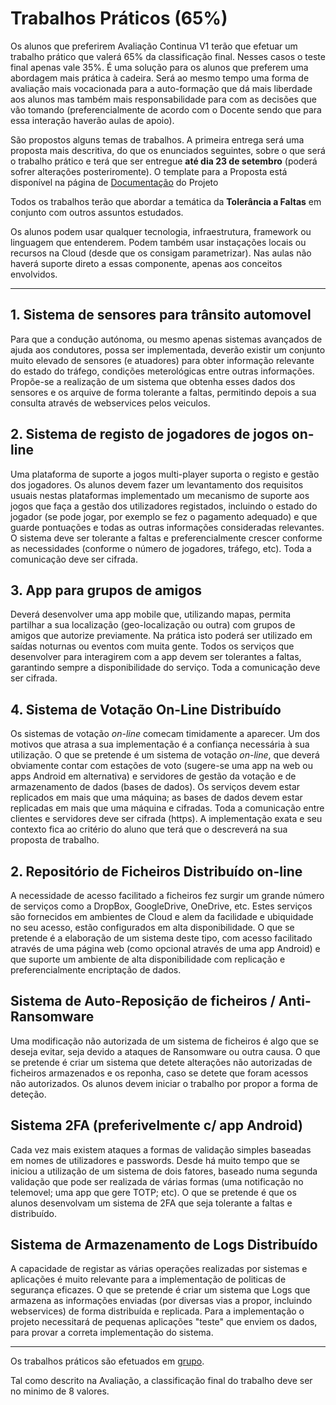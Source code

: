 # Trabalhos Práticos (65%)

Os alunos que preferirem Avaliação Continua V1 terão que efetuar um trabalho prático que valerá 65% da classificação final. Nesses casos o teste final apenas vale 35%.
É uma solução para os alunos que preferem uma abordagem mais prática à cadeira. Será ao mesmo tempo uma forma de avaliação mais vocacionada para a auto-formação que dá mais liberdade aos alunos mas também mais responsabilidade para com as decisões que vão tomando (preferencialmente de acordo com o Docente sendo que para essa interação haverão aulas de apoio).

São propostos alguns temas de trabalhos. A primeira entrega será uma proposta mais descritiva, do que os enunciados seguintes, sobre o que será o trabalho prático e terá que ser entregue **até dia 23 de setembro** (poderá sofrer alterações posteriromente). O template para a Proposta está disponível na página de [Documentação](https://github.com/pmrosa-classes/SistemasDistribuidosEI/blob/main/TrabsP/Documentacao.md) do Projeto

Todos os trabalhos terão que abordar a temática da **Tolerância a Faltas** em conjunto com outros assuntos estudados.

Os alunos podem usar qualquer tecnologia, infraestrutura, framework ou linguagem que entenderem. Podem também usar instaçações locais ou recursos na Cloud (desde que os consigam parametrizar). Nas aulas não haverá suporte direto a essas componente, apenas aos conceitos envolvidos.

---


## 1. Sistema de sensores para trânsito automovel 

Para que a condução autónoma, ou mesmo apenas sistemas avançados de ajuda aos condutores, possa ser implementada, deverão existir um conjunto muito elevado de sensores (e atuadores) para obter informação relevante do estado do tráfego, condições meterológicas entre outras informações.
Propõe-se a realização de um sistema que obtenha esses dados dos sensores e os arquive de forma tolerante a faltas, permitindo depois a sua consulta através de webservices pelos veiculos.

## 2. Sistema de registo de jogadores de jogos on-line

Uma plataforma de suporte a jogos multi-player suporta o registo e gestão dos jogadores. Os alunos devem fazer um levantamento dos requisitos usuais nestas plataformas implementado um mecanismo de suporte aos jogos que faça a gestão dos utilizadores registados, incluindo o estado do jogador (se pode jogar, por exemplo se fez o pagamento adequado) e que guarde pontuações e todas as outras informações consideradas relevantes.
O sistema deve ser tolerante a faltas e preferencialmente crescer conforme as necessidades (conforme o número de jogadores, tráfego, etc). Toda a comunicação deve ser cifrada.

## 3. App para grupos de amigos

Deverá desenvolver uma app mobile que, utilizando mapas, permita partilhar a sua localização (geo-localização ou outra) com grupos de amigos que autorize previamente. Na prática isto poderá ser utilizado em saídas noturnas ou eventos com muita gente. Todos os serviços que desenvolver para interagirem com a app devem ser tolerantes a faltas, garantindo sempre a disponibilidade do serviço. Toda a comunicação deve ser cifrada.

## 4. Sistema de Votação On-Line Distribuído

Os sistemas de votação *on-line* comecam timidamente a aparecer. Um dos motivos que atrasa a sua implementação é a confiança necessária à sua utilização.
O que se pretende é um sistema de votação *on-line*, que deverá obviamente contar com estações de voto (sugere-se uma app na web ou apps Android em alternativa) e servidores de gestão da votação e de armazenamento de dados (bases de dados). Os serviços devem estar replicados em mais que uma máquina; as bases de dados devem estar replicadas em mais que uma máquina e cifradas. Toda a comunicação entre clientes e servidores deve ser cifrada (https).
A implementação exata e seu contexto fica ao critério do aluno que terá que o descreverá na sua proposta de trabalho.

## 2. Repositório de Ficheiros Distribuído on-line

A necessidade de acesso facilitado a ficheiros fez surgir um grande número de serviços como a DropBox, GoogleDrive, OneDrive, etc.
Estes serviços são fornecidos em ambientes de Cloud e alem da facilidade e ubiquidade no seu acesso, estão configurados em alta disponibilidade.
O que se pretende é a elaboração de um sistema deste tipo, com acesso facilitado através de uma página web (como opcional através de uma app Android) e que suporte um ambiente de alta disponibilidade com replicação e preferencialmente encriptação de dados.

## Sistema de Auto-Reposição de ficheiros / Anti-Ransomware

Uma modificação não autorizada de um sistema de ficheiros é algo que se deseja evitar, seja devido a ataques de Ransomware ou outra causa.
O que se pretende é criar um sistema que detete alterações não autorizadas de ficheiros armazenados e os reponha, caso se detete que foram acessos não autorizados. Os alunos devem iniciar o trabalho por propor a forma de deteção.

## Sistema 2FA (preferivelmente c/ app Android)

Cada vez mais existem ataques a formas de validação simples baseadas em nomes de utilizadores e passwords. Desde há muito tempo que se iniciou a utilização de um sistema de dois fatores, baseado numa segunda validação que pode ser realizada de várias formas (uma notificação no telemovel; uma app que gere TOTP; etc).
O que se pretende é que os alunos desenvolvam um sistema de 2FA que seja tolerante a faltas e distribuído.
 
## Sistema de Armazenamento de Logs Distribuído

A capacidade de registar as várias operações realizadas por sistemas e aplicações é muito relevante para a implementação de politicas de segurança eficazes.
O que se pretende é criar um sistema que Logs que armazena as informações enviadas (por diversas vias a propor, incluindo webservices) de forma distribuída e replicada.
Para a implementação o projeto necessitará de pequenas aplicações "teste" que enviem os dados, para provar a correta implementação do sistema.

---

Os trabalhos práticos são efetuados em [grupo](https://github.com/pmrosa-classes/SistemasDistribuidosEI/blob/main/TrabsP/TrabsP-grupos.md).

Tal como descrito na Avaliação, a classificação final do trabalho deve ser no minimo de 8 valores.
